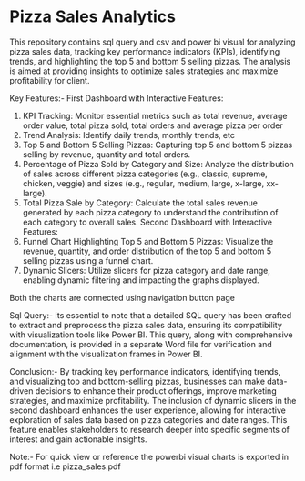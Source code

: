 # Pizza Sales Analytics
This repository contains sql query and csv and power bi visual for analyzing pizza sales data, tracking key performance indicators (KPIs), identifying trends, and highlighting the top 5 and bottom 5 selling pizzas. The analysis is aimed at providing insights to optimize sales strategies and  maximize profitability for client.

Key Features:-
First Dashboard with Interactive Features:
1) KPI Tracking: Monitor essential metrics such as total revenue, average order value, total pizza sold, total orders and average pizza per order
2) Trend Analysis: Identify daily trends, monthly trends, etc
3) Top 5 and Bottom 5 Selling Pizzas: Capturing top 5 and bottom 5 pizzas selling by revenue, quantity and total orders.
4) Percentage of Pizza Sold by Category and Size: Analyze the distribution of sales across different pizza categories (e.g., classic, supreme, chicken, veggie) and sizes (e.g., regular, medium, large, x-large, xx-large).
5) Total Pizza Sale by Category: Calculate the total sales revenue generated by each pizza category to understand the contribution of each category to overall sales.
Second Dashboard with Interactive Features:
1) Funnel Chart Highlighting Top 5 and Bottom 5 Pizzas: Visualize the revenue, quantity, and order distribution of the top 5 and bottom 5 selling pizzas using a funnel chart.
2) Dynamic Slicers: Utilize slicers for pizza category and date range, enabling dynamic filtering and impacting the graphs displayed.

Both the charts are connected using navigation button page

Sql Query:-
Its essential to note that a detailed SQL query has been crafted to extract and preprocess the pizza sales data, ensuring its compatibility with visualization tools like Power BI. This query, along with comprehensive documentation, is provided in a separate Word file for verification and alignment with the visualization frames in Power BI.

Conclusion:-
By tracking key performance indicators, identifying trends, and visualizing top and bottom-selling pizzas, businesses can make data-driven decisions to enhance their product offerings, improve marketing strategies, and maximize profitability. The inclusion of dynamic slicers in the second dashboard enhances the user experience, allowing for interactive exploration of sales data based on pizza categories and date ranges. This feature enables stakeholders to research deeper into specific segments of interest and gain actionable insights.

Note:- For quick view or reference the powerbi visual charts is exported in pdf format i.e pizza_sales.pdf
